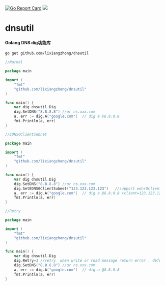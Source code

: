 [![Go Report Card](https://goreportcard.com/badge/github.com/lixiangzhong/dnsutil)](https://goreportcard.com/report/lixiangzhong/dnsutil)
[![](https://godoc.org/github.com/lixiangzhong/dnsutil?status.svg)](https://godoc.org/github.com/lixiangzhong/dnsutil)

# dnsutil
#### Golang DNS  dig功能库

```sh
go get github.com/lixiangzhong/dnsutil
```


```go
//Normal

package main

import (
	"fmt"
	"github.com/lixiangzhong/dnsutil"
)

func main() {
    var dig dnsutil.Dig 
    dig.SetDNS("8.8.8.8") //or ns.xxx.com 
    a, err := dig.A("google.com")  // dig a @8.8.8.8
    fmt.Println(a, err)
}
```


```go
//EDNS0ClientSubnet

package main

import (
	"fmt"
	"github.com/lixiangzhong/dnsutil"
)

func main() {
    var dig dnsutil.Dig
    dig.SetDNS("8.8.8.8") //or ns.xxx.com
    dig.SetEDNS0ClientSubnet("123.123.123.123")   //support edns0clientsubnet
    a, err := dig.A("google.com")  // dig a @8.8.8.8 +client=123.123.123.123
    fmt.Println(a, err)
}
```


```go
//Retry

package main

import (
	"fmt"
	"github.com/lixiangzhong/dnsutil"
)

func main() {
    var dig dnsutil.Dig
    dig.Retry=3 //retry  when write or read message return error . defualt 1
    dig.SetDNS("8.8.8.8") //or ns.xxx.com 
    a, err := dig.A("google.com")  // dig a @8.8.8.8
    fmt.Println(a, err)
}
```